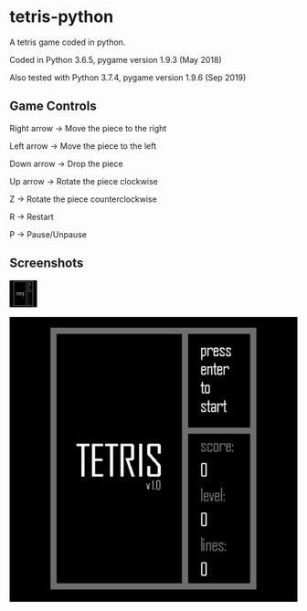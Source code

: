 # tetris-python
A tetris game coded in python.

Coded in Python 3.6.5, pygame version 1.9.3 (May 2018)

Also tested with Python 3.7.4, pygame version 1.9.6 (Sep 2019)

## Game Controls

Right arrow -> Move the piece to the right

Left arrow -> Move the piece to the left

Down arrow -> Drop the piece

Up arrow -> Rotate the piece clockwise

Z -> Rotate the piece counterclockwise

R -> Restart

P -> Pause/Unpause

## Screenshots

<img src="Screenshots/tetris_initScreen.png" width="48">

![](Screenshots/tetris_initScreen.png?raw=true)
